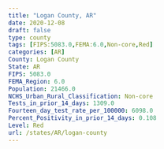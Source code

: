 ```yaml
---
title: "Logan County, AR"
date: 2020-12-08
draft: false
type: county
tags: [FIPS:5083.0,FEMA:6.0,Non-core,Red]
categories: [AR]
County: Logan County
State: AR
FIPS: 5083.0
FEMA_Region: 6.0
Population: 21466.0
NCHS_Urban_Rural_Classification: Non-core
Tests_in_prior_14_days: 1309.0
Fourteen_day_test_rate_per_100000: 6098.0
Percent_Positivity_in_prior_14_days: 0.108
Level: Red
url: /states/AR/logan-county
---
```



